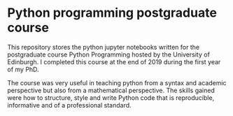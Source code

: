 # Python programming postgraduate course

This repository stores the python jupyter notebooks written for the postgraduate course Python Programming hosted by the University of Edinburgh. I completed this course at the end of 2019 during the first year of my PhD.

The course was very useful in teaching python from a syntax and academic perspective but also from a mathematical perspective. The skills gained were how to structure, style and write Python code that is reproducible, informative and of a professional standard.
